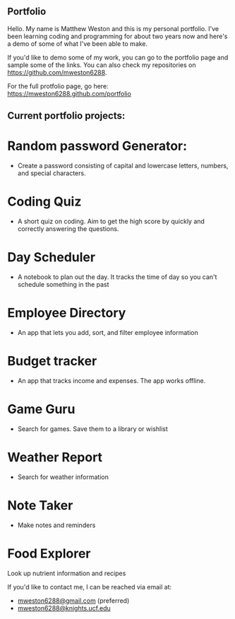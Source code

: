 ## Portfolio

Hello. My name is Matthew Weston and this is my personal portfolio. I've been learning 
coding and programming for about two years now and here's a demo of some of what I've 
been able to make.

If you'd like to demo some of my work, you can go to the portfolio page and sample some 
of the links. You can also check my repositories on https://github.com/mweston6288.

For the full protfolio page, go here: https://mweston6288.github.com/portfolio

## Current portfolio projects:

# Random password Generator:
* Create a password consisting of capital and lowercase letters, numbers, and special 
characters.

# Coding Quiz
* A short quiz on coding. Aim to get the high score by quickly and correctly answering 
the questions.

# Day Scheduler
* A notebook to plan out the day. It tracks the time of day so you can't schedule 
something in the past

# Employee Directory
* An app that lets you add, sort, and filter employee information

# Budget tracker
* An app that tracks income and expenses. The app works offline.

# Game Guru
* Search for games. Save them to a library or wishlist

# Weather Report
* Search for weather information

# Note Taker
* Make notes and reminders

# Food Explorer
Look up nutrient information and recipes

If you'd like to contact me, I can be reached via email at:
* mweston6288@gmail.com (preferred)
* mweston6288@knights.ucf.edu
